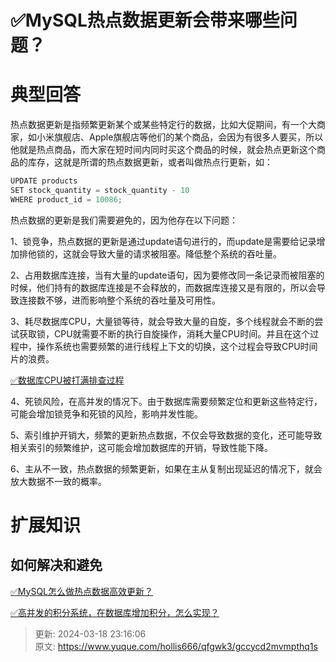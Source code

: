 # ✅MySQL热点数据更新会带来哪些问题？

# 典型回答


热点数据更新是指频繁更新某个或某些特定行的数据，比如大促期间，有一个大商家，如小米旗舰店、Apple旗舰店等他们的某个商品，会因为有很多人要买，所以他就是热点商品，而大家在短时间内同时买这个商品的时候，就会热点更新这个商品的库存，这就是所谓的热点数据更新，或者叫做热点行更新，如：



```java
UPDATE products
SET stock_quantity = stock_quantity - 10
WHERE product_id = 10086;
```



热点数据的更新是我们需要避免的，因为他存在以下问题：



1、锁竞争，热点数据的更新是通过update语句进行的，而update是需要给记录增加排他锁的，这就会导致大量的请求被阻塞。降低整个系统的吞吐量。



2、占用数据库连接，当有大量的update语句，因为要修改同一条记录而被阻塞的时候，他们持有的数据库连接是不会释放的，而数据库连接又是有限的，所以会导致连接数不够，进而影响整个系统的吞吐量及可用性。



3、耗尽数据库CPU，大量锁等待，就会导致大量的自旋，多个线程就会不断的尝试获取锁，CPU就需要不断的执行自旋操作，消耗大量CPU时间。并且在这个过程中，操作系统也需要频繁的进行线程上下文的切换，这个过程会导致CPU时间片的浪费。



[✅数据库CPU被打满排查过程](https://www.yuque.com/hollis666/qfgwk3/yhfy70xlf7kegk0s)



4、死锁风险，在高并发的情况下。由于数据库需要频繁定位和更新这些特定行，可能会增加锁竞争和死锁的风险，影响并发性能。



5、索引维护开销大，频繁的更新热点数据，不仅会导致数据的变化，还可能导致相关索引的频繁维护，这可能会增加数据库的开销，导致性能下降。



6、主从不一致，热点数据的频繁更新，如果在主从复制出现延迟的情况下，就会放大数据不一致的概率。



# 扩展知识


## 如何解决和避免


[✅MySQL怎么做热点数据高效更新？](https://www.yuque.com/hollis666/qfgwk3/rfqcbz190k9egley)



[✅高并发的积分系统，在数据库增加积分，怎么实现？](https://www.yuque.com/hollis666/qfgwk3/ns5mki19bc5xyg61)



> 更新: 2024-03-18 23:16:06  
> 原文: <https://www.yuque.com/hollis666/qfgwk3/gccycd2mvmpthq1s>